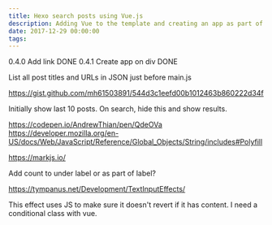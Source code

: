 ```yaml
---
title: Hexo search posts using Vue.js
description: Adding Vue to the template and creating an app as part of the page.
date: 2017-12-29 00:00:00
tags:
---
```

0.4.0 Add link DONE
0.4.1 Create app on div DONE

List all post titles and URLs in JSON just before main.js

https://gist.github.com/mh61503891/544d3c1eefd00b1012463b860222d34f

Initially show last 10 posts. On search, hide this and show results.

https://codepen.io/AndrewThian/pen/QdeOVa
https://developer.mozilla.org/en-US/docs/Web/JavaScript/Reference/Global_Objects/String/includes#Polyfill

https://markjs.io/

Add count to under label or as part of label?

https://tympanus.net/Development/TextInputEffects/

This effect uses JS to make sure it doesn't revert if it has content. I need a conditional class with vue.
